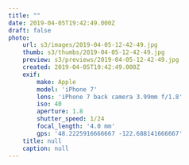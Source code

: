 ```yaml
---
title: ""
date: 2019-04-05T19:42:49.000Z
draft: false
photo:
    url: s3/images/2019-04-05-12-42-49.jpg
    thumb: s3/thumbs/2019-04-05-12-42-49.jpg
    preview: s3/previews/2019-04-05-12-42-49.jpg
    created: 2019-04-05T19:42:49.000Z
    exif:
        make: Apple
        model: 'iPhone 7'
        lens: 'iPhone 7 back camera 3.99mm f/1.8'
        iso: 40
        aperture: 1.8
        shutter_speed: 1/24
        focal_length: '4.0 mm'
        gps: '48.2225916666667 -122.688141666667'
    title: null
    caption: null
---
```


